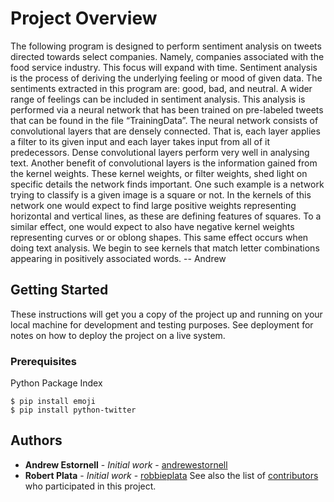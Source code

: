 # Project Overview
The following program is designed to perform sentiment analysis on tweets directed towards select companies. Namely, companies associated with the food service industry. This focus will expand with time.
Sentiment analysis is the process of deriving the underlying feeling or mood of given data. The sentiments extracted in this program are: good, bad, and neutral. A wider range of feelings can be included in sentiment analysis.
This analysis is performed via a neural network that has been trained on pre-labeled tweets that can be found in the file “TrainingData”. The neural network consists of convolutional layers that are densely connected. That is, each layer applies a filter to its given input and each layer takes input from all of it predecessors. Dense convolutional layers perform very well in analysing text. Another benefit of convolutional layers is the information gained from the kernel weights. These kernel weights, or filter weights, shed light on specific details the network finds important. One such example is a network trying to classify is a given image is a square or not. In the kernels of this network one would expect to find large positive weights representing horizontal and vertical lines, as these are defining features of squares. To a similar effect, one would expect to also have negative kernel weights representing curves or or oblong shapes. This same effect occurs when doing text analysis. We begin to see kernels that match letter combinations appearing in positively associated words.
-- Andrew
## Getting Started
These instructions will get you a copy of the project up and running on your local machine for development and testing purposes. See deployment for notes on how to deploy the project on a live system.
### Prerequisites
Python Package Index
```
$ pip install emoji
$ pip install python-twitter
```

## Authors
* **Andrew Estornell** - *Initial work* - [andrewestornell](https://github.com/andrewestornell)
* **Robert Plata** - *Initial work* - [robbieplata](http://github.com/robbieplata)
See also the list of [contributors](https://github.com/your/project/contributors) who participated in this project.
